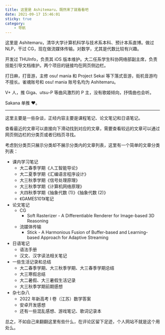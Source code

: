 ```yaml
---
title: 这里是 Ashitemaru，既然来了就看看吧
date: 2021-09-17 15:46:01
sticky: true
category:
    - 导航
---
```


这里是 Ashitemaru，清华大学计算机科学与技术系本科、预计本系直博。做过 NLP，干过 CG，现在做流媒体传输。对数学，尤其是代数比较有兴趣。

开发过 THUInfo，负责其 iOS 版本维护。大二任系学生科协网络部副主席，负责技能引导文档维护。两个项目的链接均在网页侧边栏。

打日麻，打音游，主修 osu! mania 和 Project Sekai 等下落式音游，街机音游均不擅长。雀魂账号和 osu! mania 账号名均为 Ashitemaru。

V+ 人，推 Giga、utsu-P 等曲风激烈的 P 主，没有歌姬倾向，抒情曲也会听。

Sakana 单推 ❤。

---

这里主要是一些杂谈，正经内容主要是课程笔记、论文笔记和日语笔记。

查看最近的文章可以直接向下滑动找到对应的文章，需要查看较远的文章可以通过网页侧边栏的分类页或者归档页寻找。

考虑到分类页只展示分类却不展示分类内的文章列表，这里有一个简单的文章分类列表：

- 课内学习笔记
    - 大二春季学期《人工智能导论》
    - 大二夏季学期《汇编语言程序设计》
    - 大三秋季学期《信号处理原理》
    - 大三秋季学期《计算机网络原理》
    - 大四秋季学期《抽象代数 (1)》《抽象代数 (2)》
    - 《GAMES101》笔记
- 论文笔记
    - CG
        - Soft Rasterizer - A Differentiable Renderer for Image-based 3D Reasoning
    - 流媒体传输
        - Stick - A Harmonious Fusion of Buffer-based and Learning-based Approach for Adaptive Streaming
- 日语笔记
    - 语法手册
    - 汉文、汉字读法相关笔记
- 一些生活记录和总结
    - 大二春季学期、大三秋季学期、大三春季学期总结
    - 大三寒假总结
    - 大二暑假、大三暑假生活记录
    - 大三秋季学期前期感想
- 杂七杂八
    - 2022 年新高考 I 卷（江苏）数学答案
    - 安卓开发感想
    - 还有一些混乱感想、游戏笔记、歌词记录本

总之，不如自己来翻翻这里有些什么，在评论区留下足迹，个人网站不就是这个用处么。